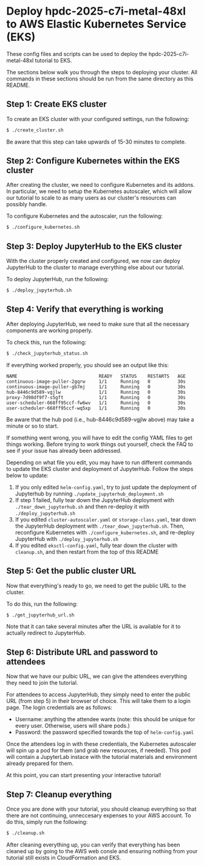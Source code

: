 # Deploy hpdc-2025-c7i-metal-48xl to AWS Elastic Kubernetes Service (EKS)

These config files and scripts can be used to deploy the hpdc-2025-c7i-metal-48xl tutorial to EKS.

The sections below walk you through the steps to deploying your cluster. All commands in these
sections should be run from the same directory as this README.

## Step 1: Create EKS cluster

To create an EKS cluster with your configured settings, run the following:

```bash
$ ./create_cluster.sh
```

Be aware that this step can take upwards of 15-30 minutes to complete.

## Step 2: Configure Kubernetes within the EKS cluster

After creating the cluster, we need to configure Kubernetes and its addons. In particular,
we need to setup the Kubernetes autoscaler, which will allow our tutorial to scale to as
many users as our cluster's resources can possibly handle.

To configure Kubernetes and the autoscaler, run the following:

```bash
$ ./configure_kubernetes.sh
```

## Step 3: Deploy JupyterHub to the EKS cluster

With the cluster properly created and configured, we now can deploy JupyterHub to the cluster
to manage everything else about our tutorial.

To deploy JupyterHub, run the following:

```bash
$ ./deploy_jupyterhub.sh
```

## Step 4: Verify that everything is working

After deploying JupyterHub, we need to make sure that all the necessary components
are working properly.

To check this, run the following:

```bash
$ ./check_jupyterhub_status.sh
```

If everything worked properly, you should see an output like this:

```
NAME                              READY   STATUS    RESTARTS   AGE
continuous-image-puller-2gqrw     1/1     Running   0          30s
continuous-image-puller-gb7mj     1/1     Running   0          30s
hub-8446c9d589-vgjlw              1/1     Running   0          30s
proxy-7d98df9f7-s5gft             1/1     Running   0          30s
user-scheduler-668ff95ccf-fw6wv   1/1     Running   0          30s
user-scheduler-668ff95ccf-wq5xp   1/1     Running   0          30s
```

Be aware that the hub pod (i.e., hub-8446c9d589-vgjlw above) may take a minute or so to start.

If something went wrong, you will have to edit the config YAML files to get things working. Before
trying to work things out yourself, check the FAQ to see if your issue has already been addressed.

Depending on what file you edit, you may have to run different commands to update the EKS cluster and
deployment of JupyterHub. Follow the steps below to update:
1. If you only edited `helm-config.yaml`, try to just update the deployment of Jupyterhub by running `./update_jupyterhub_deployment.sh`
2. If step 1 failed, fully tear down the JupyterHub deployment with `./tear_down_jupyterhub.sh` and then re-deploy it with `./deploy_jupyterhub.sh`
3. If you edited `cluster-autoscaler.yaml` or `storage-class.yaml`, tear down the JupyterHub deployment with `./tear_down_jupyterhub.sh`. Then, reconfigure Kubernetes with `./configure_kubernetes.sh`, and re-deploy JupyterHub with `./deploy_jupyterhub.sh`
4. If you edited `eksctl-config.yaml`, fully tear down the cluster with `cleanup.sh`, and then restart from the top of this README 

## Step 5: Get the public cluster URL

Now that everything's ready to go, we need to get the public URL to the cluster.

To do this, run the following:

```bash
$ ./get_jupyterhub_url.sh
```

Note that it can take several minutes after the URL is available for it to actually redirect
to JupyterHub.

## Step 6: Distribute URL and password to attendees

Now that we have our pulbic URL, we can give the attendees everything they need to join the tutorial.

For attendees to access JupyterHub, they simply need to enter the public URL (from step 5) in their browser of choice.
This will take them to a login page. The login credentials are as follows:
* Username: anything the attendee wants (note: this should be unique for every user. Otherwise, users will share pods.)
* Password: the password specified towards the top of `helm-config.yaml`

Once the attendees log in with these credentials, the Kubernetes autoscaler will spin up a pod for them (and grab new
resources, if needed). This pod will contain a JupyterLab instace with the tutorial materials and environment already
prepared for them.

At this point, you can start presenting your interactive tutorial!

## Step 7: Cleanup everything

Once you are done with your tutorial, you should cleanup everything so that there are not continuing, unneccesary expenses
to your AWS account. To do this, simply run the following:

```bash
$ ./cleanup.sh
```

After cleaning everything up, you can verify that everything has been cleaned up by going to the AWS web consle
and ensuring nothing from your tutorial still exists in CloudFormation and EKS.